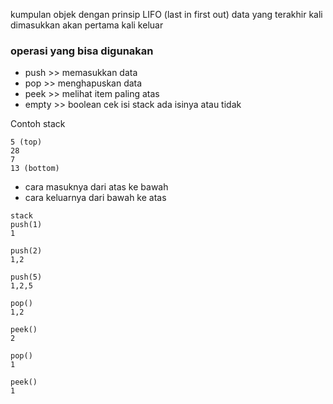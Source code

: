 kumpulan objek dengan prinsip LIFO (last in first out)
data yang terakhir kali dimasukkan akan pertama kali keluar
### operasi yang bisa digunakan
- push >> memasukkan data
- pop >> menghapuskan data
- peek >> melihat item paling atas
- empty >> boolean cek isi stack ada isinya atau tidak

Contoh stack
```
5 (top)
28
7
13 (bottom)
```
- cara masuknya dari atas ke bawah
- cara keluarnya dari bawah ke atas

```
stack
push(1)
1

push(2)
1,2

push(5)
1,2,5

pop()
1,2

peek()
2

pop()
1

peek()
1
```

